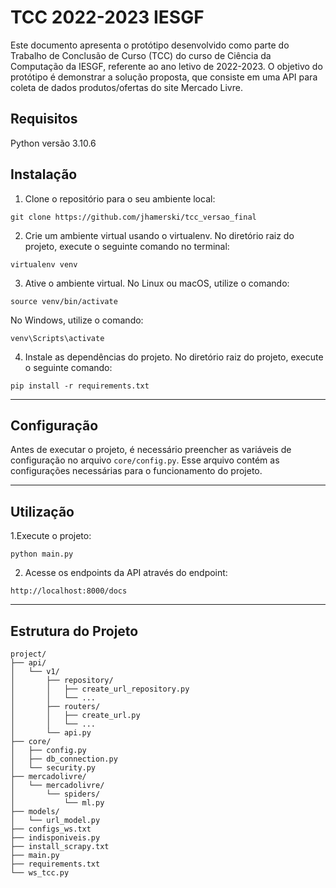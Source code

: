 # TCC 2022-2023 IESGF

Este documento apresenta o protótipo desenvolvido como parte do Trabalho de Conclusão de Curso (TCC) do curso de Ciência da Computação da IESGF, referente ao ano letivo de 2022-2023. O objetivo do protótipo é demonstrar a solução proposta, que consiste em uma API para coleta de dados produtos/ofertas do site Mercado Livre.

## Requisitos
Python versão 3.10.6

## Instalação
1. Clone o repositório para o seu ambiente local:
```shell
git clone https://github.com/jhamerski/tcc_versao_final
```
2. Crie um ambiente virtual usando o virtualenv. No diretório raiz do projeto, execute o seguinte comando no terminal:
```shell
virtualenv venv
```
3. Ative o ambiente virtual. No Linux ou macOS, utilize o comando:
```shell
source venv/bin/activate
```
No Windows, utilize o comando:
```shell
venv\Scripts\activate
```
4. Instale as dependências do projeto. No diretório raiz do projeto, execute o seguinte comando:
```shell
pip install -r requirements.txt
```
---
## Configuração
Antes de executar o projeto, é necessário preencher as variáveis de configuração no arquivo `core/config.py`. Esse arquivo contém as configurações necessárias para o funcionamento do projeto.

---
## Utilização
1.Execute o projeto:
```shell
python main.py
```
2. Acesse os endpoints da API através do endpoint:
```shell
http://localhost:8000/docs
```
---
## Estrutura do Projeto
```shell
project/
├── api/
│   └── v1/
│       ├── repository/
│       │   ├── create_url_repository.py
│       │   └── ...
│       ├── routers/
│       │   ├── create_url.py
│       │   └── ...
│       └── api.py
├── core/
│   ├── config.py
│   ├── db_connection.py
│   └── security.py
├── mercadolivre/
│   └── mercadolivre/
│       └── spiders/
│           └── ml.py
├── models/
│   └── url_model.py
├── configs_ws.txt
├── indisponiveis.py
├── install_scrapy.txt
├── main.py
├── requirements.txt
└── ws_tcc.py
```
